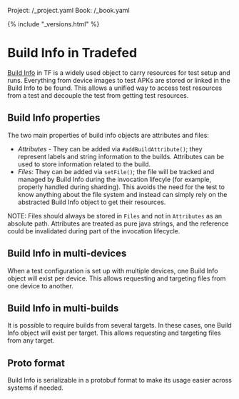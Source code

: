 Project: /_project.yaml
Book: /_book.yaml

{% include "_versions.html" %}

<!--
  Copyright 2019 The Android Open Source Project

  Licensed under the Apache License, Version 2.0 (the "License");
  you may not use this file except in compliance with the License.
  You may obtain a copy of the License at

      http://www.apache.org/licenses/LICENSE-2.0

  Unless required by applicable law or agreed to in writing, software
  distributed under the License is distributed on an "AS IS" BASIS,
  WITHOUT WARRANTIES OR CONDITIONS OF ANY KIND, either express or implied.
  See the License for the specific language governing permissions and
  limitations under the License.
-->

# Build Info in Tradefed

[Build Info](https://android.googlesource.com/platform/tools/tradefederation/+/refs/heads/master/src/com/android/tradefed/build/BuildInfo.java)
in TF is a widely used object to carry resources for test setup and runs.
Everything from device images to test APKs are stored or linked in the Build
Info to be found. This allows a unified way to access test resources from a test
and decouple the test from getting test resources.

## Build Info properties

The two main properties of build info objects are attributes and files:

*   *Attributes* - They can be added via `#addBuildAttribute()`; they represent
    labels and string information to the builds. Attributes can be used to store
    information related to the build.
*   *Files*: They can be added via `setFile()`; the file will be tracked and
    managed by Build Info during the invocation lifecyle (for example,
    properly handled during sharding). This avoids the need for the
    test to know anything about the file system and instead can simply rely on
    the abstracted Build Info object to get their resources.

NOTE: Files should always be stored in `Files` and not in `Attributes` as an
absolute path. Attributes are treated as pure java strings, and the reference
could be invalidated during part of the invocation lifecycle.

## Build Info in multi-devices

When a test configuration is set up with multiple devices, one Build Info object
will exist per device. This allows requesting and targeting files from one
device to another.

## Build Info in multi-builds

It is possible to require builds from several targets. In these cases, one
Build Info object will exist per target. This allows requesting and targeting
files from any target.

## Proto format

Build Info is serializable in a protobuf format to make its usage easier across
systems if needed.
